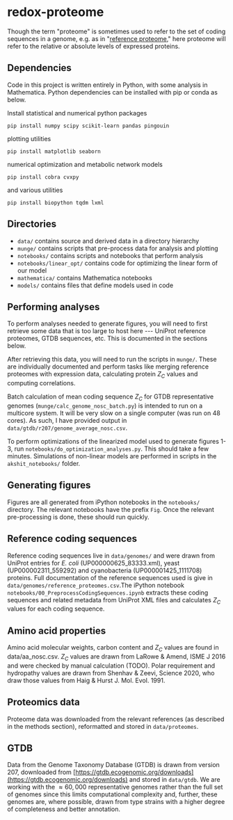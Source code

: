 # redox-proteome

Though the term "proteome" is sometimes used to refer to the set of coding sequences in a genome, e.g. as in "[reference proteome](https://www.uniprot.org/help/reference_proteome)," here proteome will refer to the relative or absolute levels of expressed proteins. 

## Dependencies 

Code in this project is written entirely in Python, with some analysis in Mathematica. Python dependencies can be installed with pip or conda as below. 

Install statistical and numerical python packages

```
pip install numpy scipy scikit-learn pandas pingouin
```

plotting utilities 

```
pip install matplotlib seaborn
```

numerical optimization and metabolic network models

```
pip install cobra cvxpy 
```

and various utilities

```
pip install biopython tqdm lxml
```

## Directories

* `data/` contains source and derived data in a directory hierarchy
* `munge/` contains scripts that pre-process data for analysis and plotting
* `notebooks/` contains scripts and notebooks that perform analysis
* `notebooks/linear_opt/` contains code for optimizing the linear form of our model
* `mathematica/` contains Mathematica notebooks
* `models/` contains files that define models used in code 

## Performing analyses

To perform analyses needed to generate figures, you will need to first retrieve some data that is too large to host here --- UniProt reference proteomes, GTDB sequences, etc. This is documented in the sections below. 

After retrieving this data, you will need to run the scripts in `munge/`. These are individually documented and perform tasks like merging reference proteomes with expression data, calculating protein $Z_C$ values and computing correlations. 

Batch calculation of mean coding sequence $Z_C$ for GTDB representative genomes (`munge/calc_genome_nosc_batch.py`) is intended to run on a multicore system. It will be very slow on a single computer (was run on 48 cores). As such, I have provided output in `data/gtdb/r207/genome_average_nosc.csv`.

To perform optimizations of the linearized model used to generate figures 1-3, run `notebooks/do_optimization_analyses.py`. This should take a few minutes. Simulations of non-linear models are performed in scripts in the `akshit_notebooks/` folder. 

## Generating figures

Figures are all generated from iPython notebooks in the `notebooks/` directory. The relevant notebooks have the prefix `Fig`. Once the relevant pre-processing is done, these should run quickly.

## Reference coding sequences

Reference coding sequences live in `data/genomes/` and were drawn from UniProt entries for *E. coli* (UP000000625_83333.xml), yeast (UP000002311_559292) and cyanobacteria (UP000001425_1111708) proteins. Full documentation of the reference sequences used is give in `data/genomes/reference_proteomes.csv`.The iPython notebook `notebooks/00_PreprocessCodingSequences.ipynb` extracts these coding sequences and related metadata from UniProt XML files and calculates $Z_C$ values for each coding sequence. 

## Amino acid properties 

Amino acid molecular weights, carbon content and $Z_C$ values are found in data/aa_nosc.csv. $Z_C$ values are drawn from LaRowe & Amend, ISME J 2016 and were checked by manual calculation (TODO). Polar requirement and hydropathy values are drawn from Shenhav & Zeevi, Science 2020, who draw those values from Haig & Hurst J. Mol. Evol. 1991.

## Proteomics data

Proteome data was downloaded from the relevant references (as described in the methods section), reformatted and stored in `data/proteomes`.

## GTDB

Data from the Genome Taxonomy Database (GTDB) is drawn from version 207, downloaded from [https://gtdb.ecogenomic.org/downloads](https://gtdb.ecogenomic.org/downloads) and stored in `data/gtdb`. We are working with the $\approx 60,000$ representative genomes rather than the full set of genomes since this limits computational complexity and, further, these genomes are, where possible, drawn from type strains with a higher degree of completeness and better annotation. 

